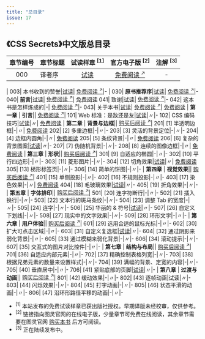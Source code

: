 ```yaml
---
title: "总目录"
issue: 17
---
```


## 《CSS Secrets》中文版总目录

章节编号 | 章节标题 | 试读样章 <sup>[1]</sup> | 官方电子版 <sup>[2]</sup> | 注解 <sup>[3]</sup>
:---:|---|:---:|:---:|:---:
000| 译者序|[试读](https://github.com/cssmagic/CSS-Secrets/issues/23)| [免费阅读 <sup>↗</sup>](http://www.ituring.com.cn/tupubarticle/9387)|-
|
003| 本书收到的赞誉|[试读](https://github.com/cssmagic/CSS-Secrets/issues/21)| [免费阅读 <sup>↗</sup>](http://www.ituring.com.cn/tupubarticle/9386)|-
|
030| **原书推荐序**|[试读](https://github.com/cssmagic/CSS-Secrets/issues/9)| [免费阅读 <sup>↗</sup>](http://www.ituring.com.cn/tupubarticle/9388)|-
040| **前言**|[试读](https://github.com/cssmagic/CSS-Secrets/issues/5)| [免费阅读 <sup>↗</sup>](http://www.ituring.com.cn/tupubarticle/9389)| [免费阅读](https://github.com/cssmagic/CSS-Secrets/issues/28)
041| 致谢|[试读](https://github.com/cssmagic/CSS-Secrets/issues/25)| [免费阅读 <sup>↗</sup>](http://www.ituring.com.cn/tupubarticle/9390)|-
042| 这本书是怎样炼成的|-| [免费阅读 <sup>↗</sup>](http://www.ituring.com.cn/tupubarticle/9391)|-
043| 关于本书|[试读](https://github.com/cssmagic/CSS-Secrets/issues/15)| [免费阅读 <sup>↗</sup>](http://www.ituring.com.cn/tupubarticle/9392)| [免费阅读](https://github.com/cssmagic/CSS-Secrets/issues/29)
|
**第一章** | **引言**|| [免费阅读 <sup>↗</sup>](http://www.ituring.com.cn/tupubarticle/9393)|
101| Web 标准：是敌还是友|[试读](https://github.com/cssmagic/CSS-Secrets/issues/7)|〃|-
102| CSS 编码技巧|[试读](https://github.com/cssmagic/CSS-Secrets/issues/8)|〃| [免费阅读](https://github.com/cssmagic/CSS-Secrets/issues/30)
|
**第二章** | **背景与边框**|| [购买后阅读 <sup>↗</sup>](http://www.ituring.com.cn/tupubarticle/9394)|
201| [1] 半透明边框|-|〃| [免费阅读](https://github.com/cssmagic/CSS-Secrets/issues/32)
202| [2] 多重边框|-|〃|-
203| [3] 灵活的背景定位|-|〃|-
204| [4] 边框内圆角|-|〃| [免费阅读](https://github.com/cssmagic/CSS-Secrets/issues/33)
205| [5] 条纹背景|-|〃| [免费阅读](https://github.com/cssmagic/CSS-Secrets/issues/34)
206| [6] 复杂的背景图案|[试读](https://github.com/cssmagic/CSS-Secrets/issues/10)|〃|-
207| [7] 伪随机背景|-|〃|-
208| [8] 连续的图像边框|-|〃| [免费阅读](https://github.com/cssmagic/CSS-Secrets/issues/35)
|
**第三章** | **形状**|| [购买后阅读 <sup>↗</sup>](http://www.ituring.com.cn/tupubarticle/9395)|
301| [9] 自适应的椭圆|-|〃|-
302| [10] 平行四边形|-|〃|-
303| [11] 菱形图片|-|〃|-
304| [12] 切角效果|[试读](https://github.com/cssmagic/CSS-Secrets/issues/11)|〃| [免费阅读](https://github.com/cssmagic/CSS-Secrets/issues/38)
305| [13] 梯形标签页|-|〃|-
306| [14] 简单的饼图|-|〃|-
|
**第四章** | **视觉效果**|| [购买后阅读 <sup>↗</sup>](http://www.ituring.com.cn/tupubarticle/9396)|
401| [15] 单侧投影|-|〃|-
402| [16] 不规则投影|-|〃|-
403| [17] 染色效果|-|〃| [免费阅读](https://github.com/cssmagic/CSS-Secrets/issues/56)
404| [18] 毛玻璃效果|[试读](https://github.com/cssmagic/CSS-Secrets/issues/12)|〃|-
405| [19] 折角效果|-|〃|-
|
**第五章** | **字体排印**|| [购买后阅读 <sup>↗</sup>](http://www.ituring.com.cn/tupubarticle/9397)|
501| [20] 连字符断行|-|〃|-
502| [21] 插入换行|-|〃|-
503| [22] 文本行的斑马条纹|-|〃|-
504| [23] 调整 Tab 的宽度|-|〃|-
505| [24] 连字|-|〃|-
506| [25] 华丽的 & 符号|[试读](https://github.com/cssmagic/CSS-Secrets/issues/13)|〃|-
507| [26] 自定义下划线|-|〃|-
508| [27] 现实中的文字效果|-|〃|-
509| [28] 环形文字|-|〃|-
|
**第六章** | **用户体验**|| [购买后阅读 <sup>↗</sup>](http://www.ituring.com.cn/tupubarticle/9398)|
601| [29] 选用合适的鼠标光标|-|〃|-
602| [30] 扩大可点击区域|-|〃|-
603| [31] 自定义复选框|[试读](https://github.com/cssmagic/CSS-Secrets/issues/14)|〃|-
604| [32] 通过阴影来弱化背景|-|〃|-
605| [33] 通过模糊来弱化背景|-|〃|-
606| [34] 滚动提示|-|〃|-
607| [35] 交互式的图片对比控件|-|〃|-
|
**第七章** | **结构与布局**|| [购买后阅读 <sup>↗</sup>](http://www.ituring.com.cn/tupubarticle/9399)|
701| [36] 自适应内部元素|-|〃|-
702| [37] 精确控制表格列宽|-|〃|-
703| [38] 根据兄弟元素的数量来设置样式|-|〃|-
704| [39] 满幅的背景、定宽的内容|-|〃|-
705| [40] 垂直居中|-|〃|-
706| [41] 紧贴底部的页脚|[试读](https://github.com/cssmagic/CSS-Secrets/issues/18)|〃|-
|
**第八章** | **过渡与动画**|| [购买后阅读 <sup>↗</sup>](http://www.ituring.com.cn/tupubarticle/9400)|
801| [42] 缓动效果|-|〃|-
802| [43] 逐帧动画|[试读](https://github.com/cssmagic/CSS-Secrets/issues/22)|〃|-
803| [44] 闪烁效果|-|〃|-
804| [45] 打字动画|-|〃|-
805| [46] 状态平滑的动画|-|〃|-
806| [47] 沿环形路径平移的动画|-|〃|-

* <sup>[1]</sup> 本站发布的免费试读样章已获出版社授权。早期译版未经校审，仅供参考。
* <sup>[2]</sup> 链接指向图灵官网的在线电子版，少量章节可免费在线阅读，其余章节需要在图灵官网 [购买本书](http://www.ituring.com.cn/book/1695) 后方可阅读。
* <sup>[3]</sup> 正在陆续发布中。
